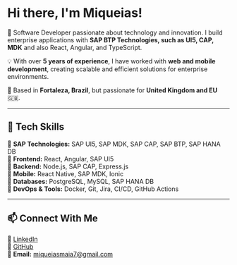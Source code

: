 # Hi there, I'm Miqueias!
🚀 Software Developer passionate about technology and innovation. I build enterprise applications with **SAP BTP Technologies, such as UI5, CAP, MDK** and also React, Angular, and TypeScript.

💡 With over **5 years of experience**, I have worked with **web and mobile development**, creating scalable and efficient solutions for enterprise environments.

📍 Based in **Fortaleza, Brazil**, but passionate for **United Kingdom and EU** 🇬🇧.

---

## 🔧 Tech Skills
🔹 **SAP Technologies:** SAP UI5, SAP MDK, SAP CAP, SAP BTP, SAP HANA DB  
🔹 **Frontend:** React, Angular, SAP UI5  
🔹 **Backend:** Node.js, SAP CAP, Express.js  
🔹 **Mobile:** React Native, SAP MDK, Ionic  
🔹 **Databases:** PostgreSQL, MySQL, SAP HANA DB  
🔹 **DevOps & Tools:** Docker, Git, Jira, CI/CD, GitHub Actions  

---

## 📫 Connect With Me
🔗 [LinkedIn](https://www.linkedin.com/in/miqueias-maia/)  
🐙 [GitHub](https://github.com/miqueiasmaia)  
📧 **Email:** miqueiasmaia7@gmail.com  
